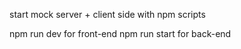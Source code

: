 start mock server + client side with npm scripts

npm run dev for front-end
npm run start for back-end

